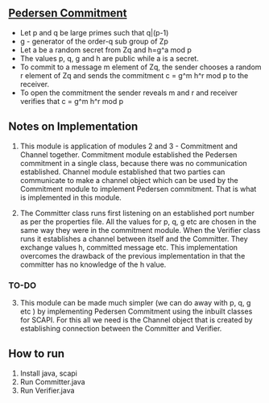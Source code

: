 ## [Pedersen Commitment](http://crypto.stackexchange.com/questions/9704/why-is-the-pedersen-commitment-computationally-binding)

* Let p and q be large primes such that q|(p-1)
* g - generator of the order-q sub group of Zp
* Let a be a random secret from Zq and h=g^a mod p
* The values p, q, g and h are public while a is a secret. 
* To commit to a message m element of Zq, the sender chooses a random r element of Zq and sends the commitment c = g^m h^r mod p to the receiver.
* To open the commitment the sender reveals m and r and receiver verifies that c = g^m h^r mod p

## Notes on Implementation

1. This module is application of modules 2 and 3 - Commitment and Channel together. Commitment module established the Pedersen commitment in a single class, because there was no communication established. Channel module established that two parties can communicate to make a channel object which can be used by the Commitment module to implement Pedersen commitment. That is what is implemented in this module.

2. The Committer class runs first listening on an established port number as per the properties file. All the values for p, q, g etc are chosen in the same way they were in the commitment module. When the Verifier class runs it establishes a channel between itself and the Committer. They exchange values h, committed message etc. This implementation overcomes the drawback of the previous implementation in that the committer has no knowledge of the h value. 

### TO-DO

3. This module can be made much simpler (we can do away with p, q, g etc ) by implementing Pedersen Commitment using the inbuilt classes for SCAPI. For this all we need is the Channel object that is created by establishing connection between the Committer and Verifier. 

## How to run

1. Install java, scapi
2. Run Committer.java
3. Run Verifier.java
